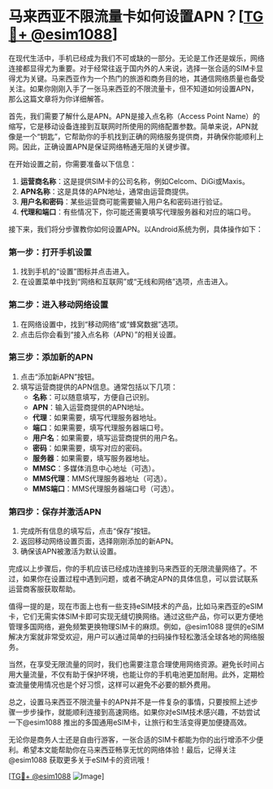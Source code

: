 # 马来西亚不限流量卡如何设置APN？[[TG💪+ @esim1088](https://t.me/s/esim1088)]

在现代生活中，手机已经成为我们不可或缺的一部分。无论是工作还是娱乐，网络连接都显得尤为重要。对于经常往返于国内外的人来说，选择一张合适的SIM卡显得尤为关键。马来西亚作为一个热门的旅游和商务目的地，其通信网络质量也备受关注。如果你刚刚入手了一张马来西亚的不限流量卡，但不知道如何设置APN，那么这篇文章将为你详细解答。

首先，我们需要了解什么是APN。APN是接入点名称（Access Point Name）的缩写，它是移动设备连接到互联网时所使用的网络配置参数。简单来说，APN就像是一个“钥匙”，它帮助你的手机找到正确的网络服务提供商，并确保你能顺利上网。因此，正确设置APN是保证网络畅通无阻的关键步骤。

在开始设置之前，你需要准备以下信息：
1. **运营商名称**：这是提供SIM卡的公司名称，例如Celcom、DiGi或Maxis。
2. **APN名称**：这是具体的APN地址，通常由运营商提供。
3. **用户名和密码**：某些运营商可能需要输入用户名和密码进行验证。
4. **代理和端口**：有些情况下，你可能还需要填写代理服务器和对应的端口号。

接下来，我们将分步骤教你如何设置APN。以Android系统为例，具体操作如下：

### 第一步：打开手机设置
1. 找到手机的“设置”图标并点击进入。
2. 在设置菜单中找到“网络和互联网”或“无线和网络”选项，点击进入。

### 第二步：进入移动网络设置
1. 在网络设置中，找到“移动网络”或“蜂窝数据”选项。
2. 点击后你会看到“接入点名称（APN）”的相关设置。

### 第三步：添加新的APN
1. 点击“添加新APN”按钮。
2. 填写运营商提供的APN信息。通常包括以下几项：
   - **名称**：可以随意填写，方便自己识别。
   - **APN**：输入运营商提供的APN地址。
   - **代理**：如果需要，填写代理服务器地址。
   - **端口**：如果需要，填写代理服务器端口号。
   - **用户名**：如果需要，填写运营商提供的用户名。
   - **密码**：如果需要，填写对应的密码。
   - **服务器**：如果需要，填写服务器地址。
   - **MMSC**：多媒体消息中心地址（可选）。
   - **MMS代理**：MMS代理服务器地址（可选）。
   - **MMS端口**：MMS代理服务器端口号（可选）。

### 第四步：保存并激活APN
1. 完成所有信息的填写后，点击“保存”按钮。
2. 返回移动网络设置页面，选择刚刚添加的新APN。
3. 确保该APN被激活为默认设置。

完成以上步骤后，你的手机应该已经成功连接到马来西亚的无限流量网络了。不过，如果你在设置过程中遇到问题，或者不确定APN的具体信息，可以尝试联系运营商客服获取帮助。

值得一提的是，现在市面上也有一些支持eSIM技术的产品，比如马来西亚的eSIM卡，它们无需实体SIM卡即可实现无缝切换网络。通过这些产品，你可以更方便地管理多国网络，避免频繁更换物理SIM卡的麻烦。例如，@esim1088 提供的eSIM解决方案就非常受欢迎，用户可以通过简单的扫码操作轻松激活全球各地的网络服务。

当然，在享受无限流量的同时，我们也需要注意合理使用网络资源。避免长时间占用大量流量，不仅有助于保护环境，也能让你的手机电池更加耐用。此外，定期检查流量使用情况也是个好习惯，这样可以避免不必要的额外费用。

总之，设置马来西亚不限流量卡的APN并不是一件复杂的事情，只要按照上述步骤一步步操作，就能顺利连接到高速网络。如果你对eSIM技术感兴趣，不妨尝试一下@esim1088 推出的多国通用eSIM卡，让旅行和生活变得更加便捷高效。

无论你是商务人士还是自由行游客，一张合适的SIM卡都能为你的出行增添不少便利。希望本文能帮助你在马来西亚畅享无忧的网络体验！最后，记得关注@esim1088 获取更多关于eSIM卡的资讯哦！

[[TG💪+ @esim1088](https://t.me/s/esim1088) ![Image](https://i.postimg.cc/4NQfJmqS/Snipaste-2025-05-13-00-14-12.png)]